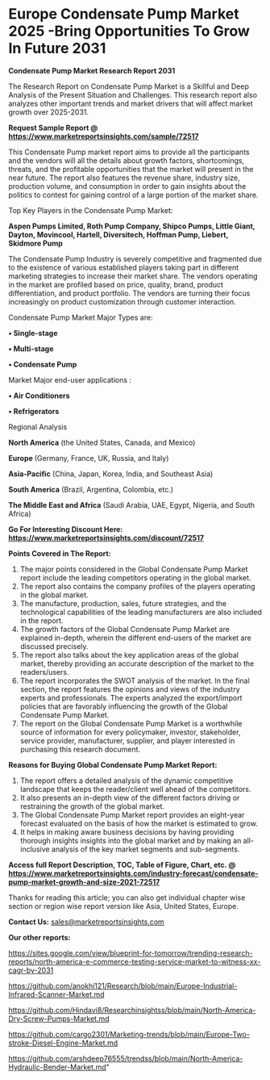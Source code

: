 # Europe Condensate Pump Market 2025 -Bring Opportunities To Grow In Future 2031

<strong>Condensate Pump Market Research Report 2031</strong>

The Research Report on Condensate Pump Market is a Skillful and Deep Analysis of the Present Situation and Challenges. This research report also analyzes other important trends and market drivers that will affect market growth over 2025-2031.

<strong>Request Sample Report @ <a href=https://www.marketreportsinsights.com/sample/72517>https://www.marketreportsinsights.com/sample/72517</a></strong>

This Condensate Pump market report aims to provide all the participants and the vendors will all the details about growth factors, shortcomings, threats, and the profitable opportunities that the market will present in the near future. The report also features the revenue share, industry size, production volume, and consumption in order to gain insights about the politics to contest for gaining control of a large portion of the market share.

Top Key Players in the Condensate Pump Market:

<strong>Aspen Pumps Limited, Roth Pump Company, Shipco Pumps, Little Giant, Dayton, Movincool, Hartell, Diversitech, Hoffman Pump, Liebert, Skidmore Pump</strong>

The Condensate Pump Industry is severely competitive and fragmented due to the existence of various established players taking part in different marketing strategies to increase their market share. The vendors operating in the market are profiled based on price, quality, brand, product differentiation, and product portfolio. The vendors are turning their focus increasingly on product customization through customer interaction.

Condensate Pump Market Major Types are:

<strong>• Single-stage

• Multi-stage

• Condensate Pump</strong>

Market Major end-user applications :

<strong>• Air Conditioners

• Refrigerators</strong>

Regional Analysis

</u><strong><b>North America</b></strong> (the United States, Canada, and Mexico)

<strong><b>Europe </b></strong>(Germany, France, UK, Russia, and Italy)

<strong><b>Asia-Pacific</b></strong> (China, Japan, Korea, India, and Southeast Asia)

<strong><b>South America</b></strong> (Brazil, Argentina, Colombia, etc.)

<strong><b>The Middle East and Africa</b></strong> (Saudi Arabia, UAE, Egypt, Nigeria, and South Africa)

<strong>Go For Interesting Discount Here: <a href=https://www.marketreportsinsights.com/discount/72517>https://www.marketreportsinsights.com/discount/72517</a></strong>

<strong>Points Covered in The Report:</strong>
<ol>
  <li>The major points considered in the Global Condensate Pump Market report include the leading competitors operating in the global market.</li>
  <li>The report also contains the company profiles of the players operating in the global market.</li>
  <li>The manufacture, production, sales, future strategies, and the technological capabilities of the leading manufacturers are also included in the report.</li>
  <li>The growth factors of the Global Condensate Pump Market are explained in-depth, wherein the different end-users of the market are discussed precisely.</li>
  <li>The report also talks about the key application areas of the global market, thereby providing an accurate description of the market to the readers/users.</li>
  <li>The report incorporates the SWOT analysis of the market. In the final section, the report features the opinions and views of the industry experts and professionals. The experts analyzed the export/import policies that are favorably influencing the growth of the Global Condensate Pump Market.</li>
  <li>The report on the Global Condensate Pump Market is a worthwhile source of information for every policymaker, investor, stakeholder, service provider, manufacturer, supplier, and player interested in purchasing this research document.</li>
</ol>
<strong>Reasons for Buying Global Condensate Pump Market Report:</strong>

<ol>
  <li>The report offers a detailed analysis of the dynamic competitive landscape that keeps the reader/client well ahead of the competitors.</li>
  <li>It also presents an in-depth view of the different factors driving or restraining the growth of the global market.</li>
  <li>The Global Condensate Pump Market report provides an eight-year forecast evaluated on the basis of how the market is estimated to grow.</li>
  <li>It helps in making aware business decisions by having providing thorough insights insights into the global market and by making an all-inclusive analysis of the key market segments and sub-segments.</li>
</ol>
<strong>Access full Report Description, TOC, Table of Figure, Chart, etc. @ <a href=https://www.marketreportsinsights.com/industry-forecast/condensate-pump-market-growth-and-size-2021-72517>https://www.marketreportsinsights.com/industry-forecast/condensate-pump-market-growth-and-size-2021-72517</a></strong>


Thanks for reading this article; you can also get individual chapter wise section or region wise report version like Asia, United States, Europe.

<strong>Contact Us:</strong>
sales@marketreportsinsights.com

<strong>Our other reports:</strong>

<a href=https://sites.google.com/view/blueprint-for-tomorrow/trending-research-reports/north-america-e-commerce-testing-service-market-to-witness-xx-cagr-by-2031>https://sites.google.com/view/blueprint-for-tomorrow/trending-research-reports/north-america-e-commerce-testing-service-market-to-witness-xx-cagr-by-2031</a>

<a href=https://github.com/anokhi121/Research/blob/main/Europe-Industrial-Infrared-Scanner-Market.md>https://github.com/anokhi121/Research/blob/main/Europe-Industrial-Infrared-Scanner-Market.md</a>

<a href=https://github.com/Hindavi8/Researchinsightss/blob/main/North-America-Dry-Screw-Pumps-Market.md>https://github.com/Hindavi8/Researchinsightss/blob/main/North-America-Dry-Screw-Pumps-Market.md</a>

<a href=https://github.com/cargo2301/Marketing-trends/blob/main/Europe-Two-stroke-Diesel-Engine-Market.md>https://github.com/cargo2301/Marketing-trends/blob/main/Europe-Two-stroke-Diesel-Engine-Market.md</a>

<a href=https://github.com/arshdeep76555/trendss/blob/main/North-America-Hydraulic-Bender-Market.md>https://github.com/arshdeep76555/trendss/blob/main/North-America-Hydraulic-Bender-Market.md</a>"
